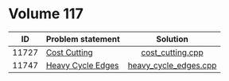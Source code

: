 # Volume 117

|  ID   |                                                           Problem statement                                                           |                     Solution                     |
|:-----:|:--------------------------------------------------------------------------------------------------------------------------------------|:------------------------------------------------:|
| 11727 | [Cost Cutting](http://uva.onlinejudge.org/index.php?option=com_onlinejudge&Itemid=8&category=117&page=show_problem&problem=2827)      | [cost_cutting.cpp](./cost_cutting.cpp)           |
| 11747 | [Heavy Cycle Edges](http://uva.onlinejudge.org/index.php?option=com_onlinejudge&Itemid=8&category=117&page=show_problem&problem=2847) | [heavy_cycle_edges.cpp](./heavy_cycle_edges.cpp) |

